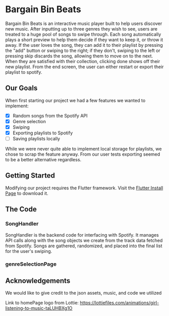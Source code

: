 # **Bargain Bin Beats**
Bargain Bin Beats is an interactive music player built to help users discover new music. After inputting up to three genres they wish to see, users are treated to a huge pool of songs to swipe through. Each song automatically plays a short preview to help them decide if they want to keep it, or throw it away. If the user loves the song, they can add it to their playlist by pressing the "add" button or swiping to the right; if they don't, swiping to the left or pressing skip discards the song, allowing them to move on to the next. When they are satisfied with their collection, clicking done shows off their new playlist. From the end screen, the user can either restart or export their playlist to spotify.

## Our Goals
When first starting our project we had a few features we wanted to implement:
- [x] Random songs from the Spotify API
- [x] Genre selection
- [x] Swiping
- [x] Exporting playlists to Spotify
- [ ] Saving playlists locally

While we were never quite able to implement local storage for playlists, we chose to scrap the feature anyway. From our user tests exporting seemed to be a better alternative regardless.

## Getting Started
Modifying our project requires the Flutter framework. Visit the [Flutter Install Page](https://docs.flutter.dev/get-started/install?gad_source=1&gclid=CjwKCAjwoa2xBhACEiwA1sb1BEl_EE9_hc6iC4FWZ_pqyJeOjE9lnMiZd5whcc7HBb6hdIsvJ3yMGBoCTZsQAvD_BwE&gclsrc=aw.ds) to download it.

## The Code
### SongHandler
SongHandler is the backend code for interfacing with Spotify. It manages API calls along with the song objects we create from the track data fetched from Spotify. Songs are gathered, randomized, and placed into the final list for the user's swiping.
### genreSelectionPage



## Acknowledgements
We would like to give credit to the json assets, music, and code we utilized

Link to homePage logo from Lottie: https://lottiefiles.com/animations/girl-listening-to-music-taLUHBXg1O 


